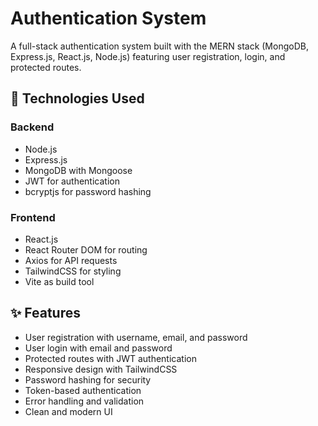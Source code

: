 # Authentication System

A full-stack authentication system built with the MERN stack (MongoDB, Express.js, React.js, Node.js) featuring user registration, login, and protected routes.

## 🚀 Technologies Used

### Backend
- Node.js
- Express.js
- MongoDB with Mongoose
- JWT for authentication
- bcryptjs for password hashing

### Frontend
- React.js
- React Router DOM for routing
- Axios for API requests
- TailwindCSS for styling
- Vite as build tool

## ✨ Features

- User registration with username, email, and password
- User login with email and password
- Protected routes with JWT authentication
- Responsive design with TailwindCSS
- Password hashing for security
- Token-based authentication
- Error handling and validation
- Clean and modern UI
